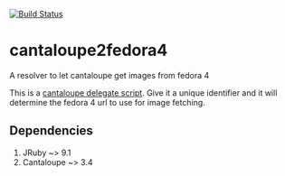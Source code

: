 [![Build Status](https://travis-ci.org/curationexperts/cantaloupe2fedora4.svg?branch=master)](https://travis-ci.org/curationexperts/cantaloupe2fedora4)

# cantaloupe2fedora4
A resolver to let cantaloupe get images from fedora 4

This is a [cantaloupe delegate script](https://medusa-project.github.io/cantaloupe/manual/3.4/delegate-script.html). 
Give it a unique identifier and it will determine the fedora 4 url to use for
image fetching.

## Dependencies
1. JRuby ~> 9.1
2. Cantaloupe ~> 3.4
